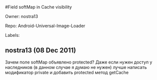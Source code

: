 #Field softMap in Cache visibility

Owner: nostra13

Repo: Android-Universal-Image-Loader

Labels: 

## nostra13 (08 Dec 2011)

Зачем поле softMap объявлено protected? Даже если нужен доступ у наследников (в данном случае я думаю не нужен) лучше написать модификатор private и добавить protected метод getCache



